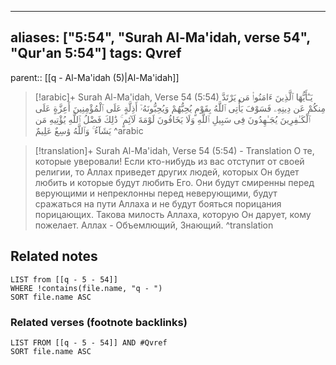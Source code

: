 
---
aliases: ["5:54", "Surah Al-Ma'idah, verse 54", "Qur'an 5:54"]
tags: Qvref
---

parent:: [[q - Al-Ma'idah (5)|Al-Ma'idah]]

> [!arabic]+ Surah Al-Ma'idah, Verse 54 (5:54)
> <span class="quran-arabic">يَـٰٓأَيُّهَا ٱلَّذِينَ ءَامَنُوا۟ مَن يَرْتَدَّ مِنكُمْ عَن دِينِهِۦ فَسَوْفَ يَأْتِى ٱللَّهُ بِقَوْمٍ يُحِبُّهُمْ وَيُحِبُّونَهُۥٓ أَذِلَّةٍ عَلَى ٱلْمُؤْمِنِينَ أَعِزَّةٍ عَلَى ٱلْكَـٰفِرِينَ يُجَـٰهِدُونَ فِى سَبِيلِ ٱللَّهِ وَلَا يَخَافُونَ لَوْمَةَ لَآئِمٍ ۚ ذَٰلِكَ فَضْلُ ٱللَّهِ يُؤْتِيهِ مَن يَشَآءُ ۚ وَٱللَّهُ وَٰسِعٌ عَلِيمٌ</span>
^arabic

> [!translation]+ Surah Al-Ma'idah, Verse 54 (5:54) - Translation
> О те, которые уверовали! Если кто-нибудь из вас отступит от своей религии, то Аллах приведет других людей, которых Он будет любить и которые будут любить Его. Они будут смиренны перед верующими и непреклонны перед неверующими, будут сражаться на пути Аллаха и не будут бояться порицания порицающих. Такова милость Аллаха, которую Он дарует, кому пожелает. Аллах - Объемлющий, Знающий.
^translation



## Related notes
```dataview
LIST from [[q - 5 - 54]]
WHERE !contains(file.name, "q - ")
SORT file.name ASC
```

### Related verses (footnote backlinks)
```dataview
LIST FROM [[q - 5 - 54]] AND #Qvref
SORT file.name ASC
```

